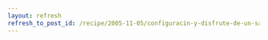```yaml
---
layout: refresh
refresh_to_post_id: /recipe/2005-11-05/configuracin-y-disfrute-de-un-sai-nut-en-debian.html
---
```

